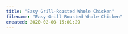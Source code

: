 ```yaml
---
title: "Easy Grill-Roasted Whole Chicken"
filename: "Easy-Grill-Roasted-Whole-Chicken"
created: 2020-02-03 15:01:29
---
```

